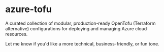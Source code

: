# azure-tofu

A curated collection of modular, production-ready OpenTofu (Terraform alternative) configurations for deploying and managing Azure cloud resources. 

Let me know if you'd like a more technical, business-friendly, or fun tone.
